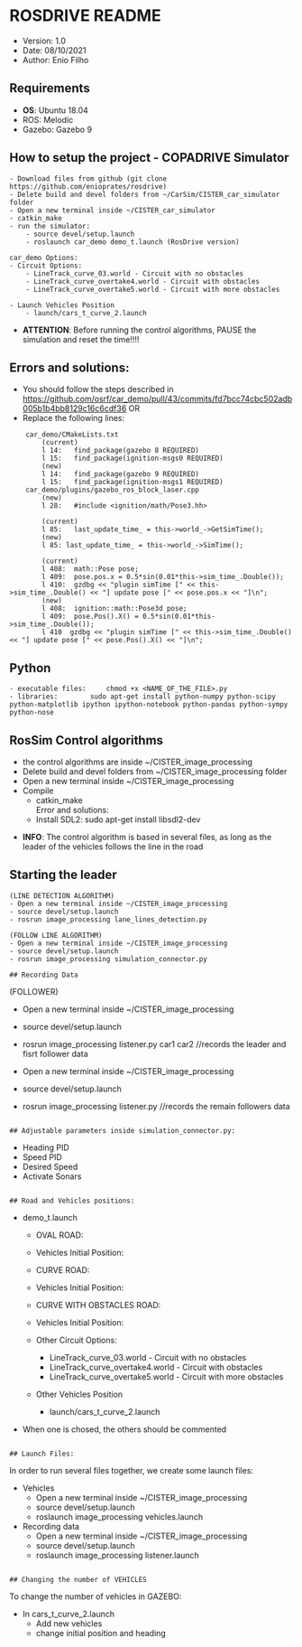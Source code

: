 # ROSDRIVE README
* Version: 	1.0
* Date:		08/10/2021
* Author: 	Enio Filho

## Requirements
* **OS**: Ubuntu 18.04
* ROS: Melodic
* Gazebo: Gazebo 9

## How to setup the project - COPADRIVE Simulator
````
- Download files from github (git clone https://github.com/enioprates/rosdrive)
- Delete build and devel folders from ~/CarSim/CISTER_car_simulator folder
- Open a new terminal inside ~/CISTER_car_simulator
- catkin_make
- run the simulator: 
	- source devel/setup.launch
	- roslaunch car_demo demo_t.launch (RosDrive version)
````
````
car_demo Options:
- Circuit Options:
	- LineTrack_curve_03.world - Circuit with no obstacles
	- LineTrack_curve_overtake4.world - Circuit with obstacles
	- LineTrack_curve_overtake5.world - Circuit with more obstacles

- Launch Vehicles Position
	- launch/cars_t_curve_2.launch

````

* **ATTENTION**: Before running the control algorithms, PAUSE the simulation and reset the time!!!!
## Errors and solutions:
- You should follow the steps described in https://github.com/osrf/car_demo/pull/43/commits/fd7bcc74cbc502adb005b1b4bb8129c16c6cdf36
	OR
- Replace the following lines:
````
	car_demo/CMakeLists.txt
		(current)
		l 14:	find_package(gazebo 8 REQUIRED)	
		l 15:	find_package(ignition-msgs0 REQUIRED)
		(new)				
		l 14: 	find_package(gazebo 9 REQUIRED)
		l 15:	find_package(ignition-msgs1 REQUIRED)
	car_demo/plugins/gazebo_ros_block_laser.cpp
		(new)
		l 28:	#include <ignition/math/Pose3.hh>
		
		(current)
		l 85:	last_update_time_ = this->world_->GetSimTime();
		(new)
  		l 85: last_update_time_ = this->world_->SimTime();
		
		(current)
		l 408: 	math::Pose pose;
		l 409:  pose.pos.x = 0.5*sin(0.01*this->sim_time_.Double());
		l 410:  gzdbg << "plugin simTime [" << this->sim_time_.Double() << "] update pose [" << pose.pos.x << "]\n";
		(new)
		l 408:	ignition::math::Pose3d pose;
		l 409:  pose.Pos().X() = 0.5*sin(0.01*this->sim_time_.Double());
		l 410  gzdbg << "plugin simTime [" << this->sim_time_.Double() << "] update pose [" << pose.Pos().X() << "]\n";
````
## Python 
````
- executable files: 	chmod +x <NAME_OF_THE_FILE>.py
- libraries:		sudo apt-get install python-numpy python-scipy python-matplotlib ipython ipython-notebook python-pandas python-sympy python-nose
````

## RosSim Control algorithms
- the control algorithms are inside ~/CISTER_image_processing
- Delete build and devel folders from ~/CISTER_image_processing folder
- Open a new terminal inside ~/CISTER_image_processing
- Compile
	- catkin_make		
	Error and solutions:
	- Install SDL2:	sudo apt-get install libsdl2-dev

* **INFO**: The control algorithm is based in several files, as long as the leader of the vehicles follows the line in the road

## Starting the leader
````
(LINE DETECTION ALGORITHM)
- Open a new terminal inside ~/CISTER_image_processing
- source devel/setup.launch
- rosrun image_processing lane_lines_detection.py
````
````
(FOLLOW LINE ALGORITHM)
- Open a new terminal inside ~/CISTER_image_processing
- source devel/setup.launch
- rosrun image_processing simulation_connector.py
````

````
## Recording Data
````
(FOLLOWER)
- Open a new terminal inside ~/CISTER_image_processing
- source devel/setup.launch
- rosrun image_processing listener.py car1 car2		//records the leader and fisrt follower data

- Open a new terminal inside ~/CISTER_image_processing
- source devel/setup.launch
- rosrun image_processing listener.py <follower>	//records the remain followers data
````

## Adjustable parameters inside simulation_connector.py:
````
- Heading PID
- Speed PID 
- Desired Speed
- Activate Sonars
````

## Road and Vehicles positions:
````
- demo_t.launch
	- OVAL ROAD: <arg name="world_name" value="$(find car_demo)/worlds/LineTrack_oval2.world"/>
	- Vehicles Initial Position: <include file="$(find car_demo)/launch/cars_t_oval.launch"/>
	
	- CURVE ROAD: <arg name="world_name" value="$(find car_demo)/worlds/LineTrack_curve_03.world"/>
	- Vehicles Initial Position: <include file="$(find car_demo)/launch/cars_t_curve.launch"/>
	
	- CURVE WITH OBSTACLES ROAD: <arg name="world_name" value="$(find car_demo)/worlds/LineTrack_curve_extreme2.world"/>
	- Vehicles Initial Position: <include file="$(find car_demo)/launch/cars_t_curve.launch"/>
	
	- Other Circuit Options:
		- LineTrack_curve_03.world - Circuit with no obstacles
		- LineTrack_curve_overtake4.world - Circuit with obstacles
		- LineTrack_curve_overtake5.world - Circuit with more obstacles

	- Other Vehicles Position
		- launch/cars_t_curve_2.launch

- When one is chosed, the others should be commented
````

## Launch Files:
````
In order to run several files together, we create some launch files:
- Vehicles
	- Open a new terminal inside ~/CISTER_image_processing
	- source devel/setup.launch
	- roslaunch image_processing vehicles.launch
- Recording data
	- Open a new terminal inside ~/CISTER_image_processing
	- source devel/setup.launch
	- roslaunch image_processing listener.launch
````

## Changing the number of VEHICLES
````
To change the number of vehicles in GAZEBO:
- In cars_t_curve_2.launch
	- Add new vehicles
	- change initial position and heading
````
